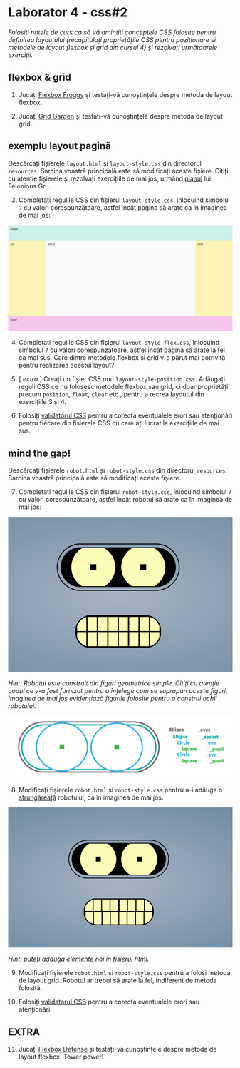 # Laborator 4 - css#2

*Folosiți notele de curs ca să vă amintiți conceptele CSS folosite pentru definirea layoutului (recapitulați proprietățile CSS pentru poziționare și metodele de layout flexbox și grid din cursul 4) și rezolvați următoarele exerciții.*  

## flexbox & grid

1. Jucați [Flexbox Froggy](https://flexboxfroggy.com/) și testați-vă cunoștințele despre metoda de layout flexbox.

2. Jucați [Grid Garden](https://cssgridgarden.com/) și testați-vă cunoștințele despre metoda de layout grid.

## exemplu layout pagină

Descărcați fișierele `layout.html` și `layout-style.css` din directorul `resources`. Sarcina voastră principală este să modificați aceste fișiere. Citiți cu atenție fișierele și rezolvați exercițiile de mai jos, urmând [planul](https://github.com/cechirita/tw2425/blob/main/Laborator%204/resources/images/minion.jpg) lui Felonious Gru.

3. Completați regulile CSS din fișierul `layout-style.css`, înlocuind simbolul `?` cu valori corespunzătoare, astfel încât pagina să arate ca în imaginea de mai jos:

![layout pagină](resources/images/layout.png)

4. Completați regulile CSS din fișierul `layout-style-flex.css`, înlocuind simbolul `?` cu valori corespunzătoare, astfel încât pagina să arate la fel ca mai sus. Care dintre metodele flexbox și grid v-a părut mai potrivită pentru realizarea acestui layout? 

5. [ *extra* ] Creați un fișier CSS nou `layout-style-position.css`. Adăugați reguli CSS ce nu folosesc metodele flexbox sau grid, ci doar proprietăți precum `position`, `float`, `clear` etc., pentru a recrea layoutul din exercițiile 3 și 4. 

6. Folosiți [validatorul CSS](https://jigsaw.w3.org/css-validator/) pentru a corecta eventualele erori sau atenționări pentru fiecare din fișierele CSS cu care ați lucrat la exercițiile de mai sus. 

## mind the gap!

Descărcați fișierele `robot.html` și `robot-style.css` din directorul `resources`. Sarcina voastră principală este să modificați aceste fișiere. 

7. Completați regulile CSS din fișierul `robot-style.css`, înlocuind simbolul `?` cu valori corespunzătoare, astfel încât robotul să arate ca în imaginea de mai jos:

![robot asamblat](resources/images/robot.png)

*Hint:
Robotul este construit din figuri geometrice simple. Citiți cu atenție codul ce v-a fost furnizat pentru a înțelege cum se suprapun aceste figuri. Imaginea de mai jos evidențiază figurile folosite pentru a construi ochii robotului.*

![ochi robot deconstruiți](resources/images/robot-eyes.png)

8. Modificați fișierele `robot.html` și `robot-style.css` pentru a-i adăuga o [strungăreață](https://www.nowness.com/story/willem-dafoe-grigoriy-dobrygin-mind-the-gap) robotului, ca în imaginea de mai jos. 

![robot cu strungăreață](resources/images/robot-gap.png)

*Hint: puteți adăuga elemente noi în fișierul html.*

9. Modificați fișierele `robot.html` și `robot-style.css` pentru a folosi metoda de layout grid. Robotul ar trebui să arate la fel, indiferent de metoda folosită.

10. Folosiți [validatorul CSS](https://jigsaw.w3.org/css-validator/) pentru a corecta eventualele erori sau atenționări. 

## EXTRA

11. Jucați [Flexbox Defense](http://www.flexboxdefense.com/) și testați-vă cunoștințele despre metoda de layout flexbox. Tower power!


 

